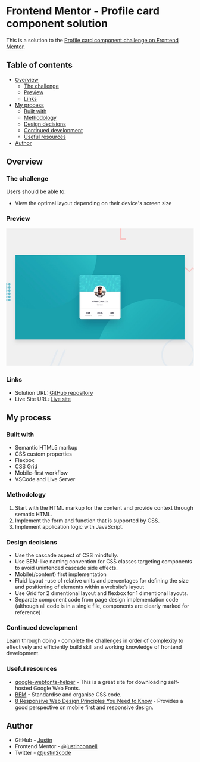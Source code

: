 # Frontend Mentor - Profile card component solution

This is a solution to the [Profile card component challenge on Frontend Mentor](https://www.frontendmentor.io/challenges/profile-card-component-cfArpWshJ).

## Table of contents

- [Overview](#overview)
  - [The challenge](#the-challenge)
  - [Preview](#preview)
  - [Links](#links)
- [My process](#my-process)
  - [Built with](#built-with)
  - [Methodology](#methodology)
  - [Design decisions](#design-decisions)
  - [Continued development](#continued-development)
  - [Useful resources](#useful-resources)
- [Author](#author)

## Overview

### The challenge

Users should be able to:

- View the optimal layout depending on their device's screen size

### Preview

![](./design/desktop-preview.jpg)

### Links

- Solution URL: [GitHub repository](https://github.com/justinconnell/fm-profile-card-comp)
- Live Site URL: [Live site](https://justinconnell.github.io/fm-profile-card-comp/)

## My process

### Built with

- Semantic HTML5 markup
- CSS custom properties
- Flexbox
- CSS Grid
- Mobile-first workflow
- VSCode and Live Server

### Methodology

1. Start with the HTML markup for the content and provide context through sematic HTML.
2. Implement the form and function that is supported by CSS.
3. Implement application logic with JavaScript.

### Design decisions

- Use the cascade aspect of CSS mindfully.
- Use BEM-like naming convention for CSS classes targeting components to avoid unintended cascade side effects.
- Mobile(/content) first implementation
- Fluid layout -use of relative units and percentages for defining the size and positioning of elements within a website’s layout
- Use Grid for 2 dimentional layout and flexbox for 1 dimentional layouts.
- Separate component code from page design implementation code (although all code is in a single file, components are clearly marked for reference)

### Continued development

Learn through doing - complete the challenges in order of complexity to effectively and efficiently build skill and working knowledge of frontend development.

### Useful resources

- [google-webfonts-helper](https://gwfh.mranftl.com/fonts) - This is a great site for downloading self-hosted Google Web Fonts.
- [BEM](https://getbem.com/introduction/) - Standardise and organise CSS code.
- [8 Responsive Web Design Principles You Need to Know](https://www.designveloper.com/blog/responsive-web-design-principles/) - Provides a good perspective on mobile first and responsive design.

## Author

- GitHub - [Justin](https://github.com/justinconnell)
- Frontend Mentor - [@justinconnell](https://www.frontendmentor.io/profile/justinconnell)
- Twitter - [@justin2code](https://twitter.com/justin2code)
